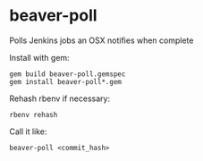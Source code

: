 beaver-poll
===========

Polls Jenkins jobs an OSX notifies when complete

Install with gem:

    gem build beaver-poll.gemspec
    gem install beaver-poll*.gem
    
Rehash rbenv if necessary:

    rbenv rehash

Call it like:

    beaver-poll <commit_hash>
